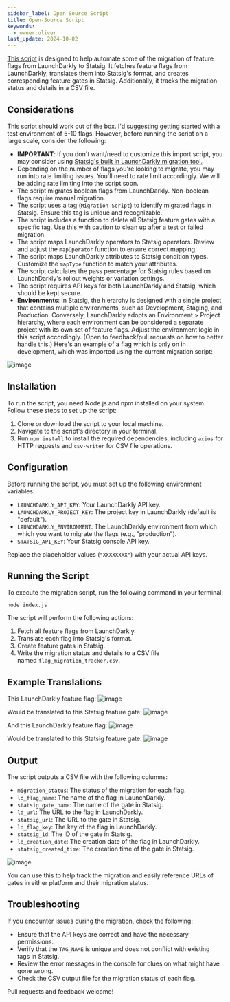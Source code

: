```yaml
---
sidebar_label: Open Source Script
title: Open-Source Script
keywords:
  - owner:oliver
last_update: 2024-10-02
---
```

[This script](https://github.com/statsig-io/launchDarkly_migration_script_template) is designed to help automate some of the migration of feature flags from LaunchDarkly to Statsig. It fetches feature flags from LaunchDarkly, translates them into Statsig's format, and creates corresponding feature gates in Statsig. Additionally, it tracks the migration status and details in a CSV file.

## Considerations
This script should work out of the box. I'd suggesting getting started with a test environment of 5-10 flags. However, before running the script on a large scale, consider the following:

- **IMPORTANT**: If you don't want/need to customize this import script, you may consider using [Statsig's built in LaunchDarkly migration tool.](/guides/ui-based-tool)
- Depending on the number of flags you're looking to migrate, you may run into rate limiting issues. You'll need to rate limit accordingly. We will be adding rate limiting into the script soon.
- The script migrates boolean flags from LaunchDarkly. Non-boolean flags require manual migration.
- The script uses a tag (`Migration Script`) to identify migrated flags in Statsig. Ensure this tag is unique and recognizable.
- The script includes a function to delete all Statsig feature gates with a specific tag. Use this with caution to clean up after a test or failed migration.
- The script maps LaunchDarkly operators to Statsig operators. Review and adjust the `mapOperator` function to ensure correct mapping.
- The script maps LaunchDarkly attributes to Statsig condition types. Customize the `mapType` function to match your attributes.
- The script calculates the pass percentage for Statsig rules based on LaunchDarkly's rollout weights or variation settings.
- The script requires API keys for both LaunchDarkly and Statsig, which should be kept secure.
- **Environments**: In Statsig, the hierarchy is designed with a single project that contains multiple environments, such as Development, Staging, and Production. Conversely, LaunchDarkly adopts an Environment > Project hierarchy, where each environment can be considered a separate project with its own set of feature flags. Adjust the environment logic in this script accordingly. (Open to feedback/pull requests on how to better handle this.) Here's an example of a flag which is only on in development, which was imported using the current migration script:

![image](/img/migration-flag-example.png)

## Installation
To run the script, you need Node.js and npm installed on your system. Follow these steps to set up the script:

1. Clone or download the script to your local machine.
2. Navigate to the script's directory in your terminal.
3. Run `npm install` to install the required dependencies, including `axios` for HTTP requests and `csv-writer` for CSV file operations.

## Configuration

Before running the script, you must set up the following environment variables:

- `LAUNCHDARKLY_API_KEY`: Your LaunchDarkly API key.
- `LAUNCHDARKLY_PROJECT_KEY`: The project key in LaunchDarkly (default is "default").
- `LAUNCHDARKLY_ENVIRONMENT`: The LaunchDarkly environment from which which you want to migrate the flags (e.g., "production").
- `STATSIG_API_KEY`: Your Statsig console API key.

Replace the placeholder values (`"XXXXXXXX"`) with your actual API keys.

## Running the Script

To execute the migration script, run the following command in your terminal:

```
node index.js
```

The script will perform the following actions:

1. Fetch all feature flags from LaunchDarkly.
2. Translate each flag into Statsig's format.
3. Create feature gates in Statsig.
4. Write the migration status and details to a CSV file named `flag_migration_tracker.csv`.

## Example Translations

This LaunchDarkly feature flag:
![image](/img/launch-darkly-feature-flag.png)

Would be translated to this Statsig feature gate:
![image](/img/statsig-feature-gate.png)

And this LaunchDarkly feature flag:
![image](/img/launch-darkly-feature-flag2.png)

Would be translated to this Statsig feature gate:
![image](/img/statsig-feature-gate2.png)

## Output

The script outputs a CSV file with the following columns:

- `migration_status`: The status of the migration for each flag.
- `ld_flag_name`: The name of the flag in LaunchDarkly.
- `statsig_gate_name`: The name of the gate in Statsig.
- `ld_url`: The URL to the flag in LaunchDarkly.
- `statsig_url`: The URL to the gate in Statsig.
- `ld_flag_key`: The key of the flag in LaunchDarkly.
- `statsig_id`: The ID of the gate in Statsig.
- `ld_creation_date`: The creation date of the flag in LaunchDarkly.
- `statsig_created_time`: The creation time of the gate in Statsig.

![image](/img/migration-csv-file.png)

You can use this to help track the migration and easily reference URLs of gates in either platform and their migration status.

## Troubleshooting

If you encounter issues during the migration, check the following:

- Ensure that the API keys are correct and have the necessary permissions.
- Verify that the `TAG_NAME` is unique and does not conflict with existing tags in Statsig.
- Review the error messages in the console for clues on what might have gone wrong.
- Check the CSV output file for the migration status of each flag.

Pull requests and feedback welcome!
